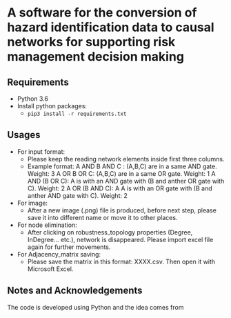 # A software for the conversion of hazard identification data to causal networks for supporting risk management decision making
## Requirements
* Python 3.6
* Install python packages:
  * `pip3 install -r requirements.txt`
## Usages
* For input format:
  * Please keep the reading network elements inside first three columns.
  * Example format:
  A AND B AND C : (A,B,C) are in a same AND gate. Weight: 3
  A OR B OR C: (A,B,C) are in a same OR gate. Weight: 1
  A AND (B OR C): A is with an AND gate with (B and anther OR gate with C). Weight: 2
  A OR (B AND C): A A is with an OR gate with (B and anther AND gate with C). Weight: 2
* For image:
  * After a new image (.png) file is produced, before next step, please save it into different name or move it to other places.
* For node elimination:
  * After clicking on robustness_topology properties (Degree, InDegree... etc.), network is disappeared. Please import excel file again for further movements.
* For Adjacency_matrix saving:
  * Please save the matrix in this format: XXXX.csv. Then open it with Microsoft Excel.
## Notes and Acknowledgements
The code is developed using Python and the idea comes from 
